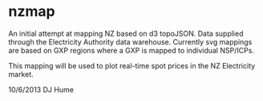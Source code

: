nzmap
=====

An initial attempt at mapping NZ based on d3 topoJSON.
Data supplied through the Electricity Authority data warehouse.
Currently svg mappings are based on GXP regions where a GXP is mapped to individual NSP/ICPs.

This mapping will be used to plot real-time spot prices in the NZ Electricity market.

10/6/2013 DJ Hume 
